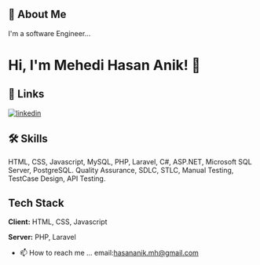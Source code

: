 
## 🚀 About Me
I'm a software Engineer...


# Hi, I'm Mehedi Hasan Anik! 👋


## 🔗 Links

[![linkedin](https://img.shields.io/badge/linkedin-0A66C2?style=for-the-badge&logo=linkedin&logoColor=white)](https://www.linkedin.com/in/mehedi-hasan-anik-748a33226)



## 🛠 Skills
 HTML, CSS, Javascript, MySQL, PHP, Laravel, C#, ASP.NET, Microsoft SQL Server, PostgreSQL.
Quality Assurance, SDLC, STLC, Manual Testing, TestCase Design, API Testing.








## Tech Stack

**Client:** HTML, CSS, Javascript

**Server:** PHP, Laravel




- 📫 How to reach me ... email:hasananik.mh@gmail.com

<!---
anik-8teen/anik-8teen is a ✨ special ✨ repository because its `README.md` (this file) appears on your GitHub profile.
You can click the Preview link to take a look at your changes.
--->
